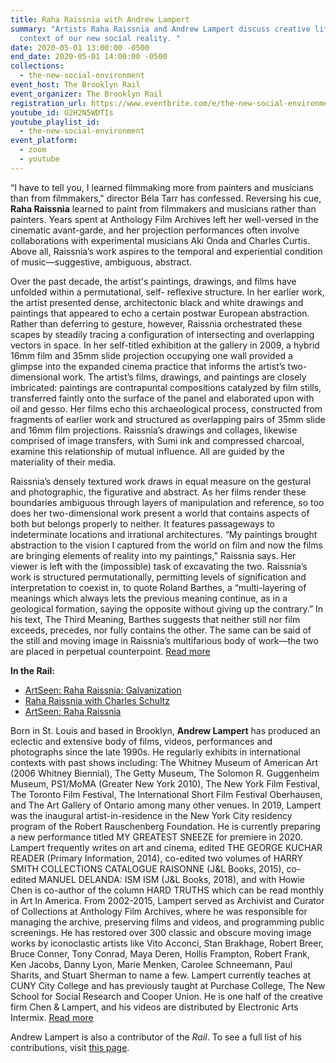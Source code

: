 ```yaml
---
title: Raha Raissnia with Andrew Lampert
summary: "Artists Raha Raissnia and Andrew Lampert discuss creative life in the
  context of our new social reality. "
date: 2020-05-01 13:00:00 -0500
end_date: 2020-05-01 14:00:00 -0500
collections:
  - the-new-social-environment
event_host: The Brooklyn Rail
event_organizer: The Brooklyn Rail
registration_url: https://www.eventbrite.com/e/the-new-social-environment-34-raha-raissnia-tickets-103262043552#
youtube_id: G2H2N5WDTIs
youtube_playlist_id:
  - the-new-social-environment
event_platform:
  - zoom
  - youtube
---
```

“I have to tell you, I learned filmmaking more from painters and musicians than from filmmakers," director Béla Tarr has confessed. Reversing his cue, **Raha Raissnia** learned to paint from filmmakers and musicians rather than painters. Years spent at Anthology Film Archives left her well-versed in the cinematic avant-garde, and her projection performances often involve collaborations with experimental musicians Aki Onda and Charles Curtis. Above all, Raissnia’s work aspires to the temporal and experiential condition of music—suggestive, ambiguous, abstract.

Over the past decade, the artist's paintings, drawings, and films have unfolded within a permutational, self- reflexive structure. In her earlier work, the artist presented dense, architectonic black and white drawings and paintings that appeared to echo a certain postwar European abstraction. Rather than deferring to gesture, however, Raissnia orchestrated these scapes by steadily tracing a configuration of intersecting and overlapping vectors in space. In her self-titled exhibition at the gallery in 2009, a hybrid 16mm film and 35mm slide projection occupying one wall provided a glimpse into the expanded cinema practice that informs the artist’s two-dimensional work. The artist’s films, drawings, and paintings are closely imbricated: paintings are contrapuntal compositions catalyzed by film stills, transferred faintly onto the surface of the panel and elaborated upon with oil and gesso. Her films echo this archaeological process, constructed from fragments of earlier work and structured as overlapping pairs of 35mm slide and 16mm film projections. Raissnia’s drawings and collages, likewise comprised of image transfers, with Sumi ink and compressed charcoal, examine this relationship of mutual influence. All are guided by the materiality of their media.

Raissnia’s densely textured work draws in equal measure on the gestural and photographic, the figurative and abstract. As her films render these boundaries ambiguous through layers of manipulation and reference, so too does her two-dimensional work present a world that contains aspects of both but belongs properly to neither. It features passageways to indeterminate locations and irrational architectures. “My paintings brought abstraction to the vision I captured from the world on film and now the films are bringing elements of reality into my paintings," Raissnia says. Her viewer is left with the (impossible) task of excavating the two. Raissnia’s work is structured permutationally, permitting levels of signification and interpretation to coexist in, to quote Roland Barthes, a “multi-layering of meanings which always lets the previous meaning continue, as in a geological formation, saying the opposite without giving up the contrary.” In his text, The Third Meaning, Barthes suggests that neither still nor film exceeds, precedes, nor fully contains the other. The same can be said of the still and moving image in Raissnia’s multifarious body of work—the two are placed in perpetual counterpoint. [Read more](http://miguelabreugallery.com/wp-content/uploads/2014/07/RRaissnia_Bio_CV_4.18.20.pdf) [](http://miguelabreugallery.com/wp-content/uploads/2014/07/RRaissnia_Bio_CV_4.18.20.pdf)

**In the Rail:**

* [ArtSeen: Raha Raissnia: Galvanization](https://brooklynrail.org/2019/02/artseen/Raha-Raissnia-Galvanization)
* [Raha Raissnia with Charles Schultz](https://brooklynrail.org/2017/12/art/RAHA-RAISSNIA-with-Charles-Schultz)
* [ArtSeen: Raha Raissnia](https://brooklynrail.org/2008/10/artseen/raha-raissnia)

Born in St. Louis and based in Brooklyn, **Andrew Lampert** has produced an eclectic and extensive body of films, videos, performances and photographs since the late 1990s. He regularly exhibits in international contexts with past shows including: The Whitney Museum of American Art (2006 Whitney Biennial), The Getty Museum, The Solomon R. Guggenheim Museum, PS1/MoMA (Greater New York 2010), The New York Film Festival, The Toronto Film Festival, The International Short Film Festival Oberhausen, and The Art Gallery of Ontario among many other venues. In 2019, Lampert was the inaugural artist-in-residence in the New York City residency program of the Robert Rauschenberg Foundation. He is currently preparing a new performance titled MY GREATEST SNEEZE for premiere in 2020. Lampert frequently writes on art and cinema, edited THE GEORGE KUCHAR READER (Primary Information, 2014), co-edited two volumes of HARRY SMITH COLLECTIONS CATALOGUE RAISONNE (J&L Books, 2015), co-edited MANUEL DELANDA: ISM ISM (J&L Books, 2018), and with Howie Chen is co-author of the column HARD TRUTHS which can be read monthly in Art In America. From 2002-2015, Lampert served as Archivist and Curator of Collections at Anthology Film Archives, where he was responsible for managing the archive, preserving films and videos, and programming public screenings. He has restored over 300 classic and obscure moving image works by iconoclastic artists like Vito Acconci, Stan Brakhage, Robert Breer, Bruce Conner, Tony Conrad, Maya Deren, Hollis Frampton, Robert Frank, Ken Jacobs, Danny Lyon, Marie Menken, Carolee Schneemann, Paul Sharits, and Stuart Sherman to name a few. Lampert currently teaches at CUNY City College and has previously taught at Purchase College, The New School for Social Research and Cooper Union. He is one half of the creative firm Chen & Lampert, and his videos are distributed by Electronic Arts Intermix. [Read more](<http://www.andrewlampert.com/biocv>)

Andrew Lampert is also a contributor of the  *Rail*. To see a full list of his contributions, visit [this page](<https://brooklynrail.org/contributor/andrew-lampert>).